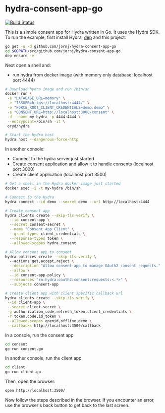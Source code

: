 # hydra-consent-app-go

[![Build Status](https://travis-ci.org/ory/hydra-consent-app-go.svg?branch=master)](https://travis-ci.org/ory/hydra-consent-app-go)

This is a simple consent app for Hydra written in Go. It uses the Hydra SDK.
To run the example, first install Hydra, [dep](https://github.com/golang/dep)
and this project:

```sh
go get -u -d github.com/jornj/hydra-consent-app-go
cd $GOPATH/src/github.com/jornj/hydra-consent-app-go
dep ensure -v
```

Next open a shell and:

- run hydra from docker image (with memory only database; localhost port 4444)

```sh
# Download hydra image and run /bin/sh
docker run \
 -e "DATABASE_URL=memory" \
 -e "ISSUER=https://localhost:4444/" \
 -e "FORCE_ROOT_CLIENT_CREDENTIALS=demo:demo" \
 -e "CONSENT_URL=http://localhost:3000/consent" \
 -d --name my-hydra -p 4444:4444 \
 --entrypoint=/bin/sh -it \
 oryd/hydra

# Start the hydra host
hydra host --dangerous-force-http
```

In another console:

- Connect to the hydra server just started
- Create consent application and allow it to handle consents (localhost port 3000)
- Create client application (localhost port 3500)

```sh
# Get a shell in the Hydra docker image just started
docker exec -i -t my-hydra /bin/sh

# Connect to the Hydra
hydra connect --id demo --secret demo --url http://localhost:4444

# Create consent app
hydra clients create --skip-tls-verify \
  --id consent-app \
  --secret consent-secret \
  --name "Consent App Client" \
  --grant-types client_credentials \
  --response-types token \
  --allowed-scopes hydra.consent 

# Allow consent app to consent
hydra policies create --skip-tls-verify \ 
  --actions get,accept,reject \
  --description "Allow consent-app to manage OAuth2 consent requests." \
  --allow \
  --id consent-app-policy \
  --resources "rn:hydra:oauth2:consent:requests:<.*>" \
  --subjects consent-app

# Create client app with client specific callback url
hydra clients create --skip-tls-verify \
 --id client-app \
 --secret client-secret \
 -g authorization_code,refresh_token,client_credentials \
 -r token,code,id_token \
 --allowed-scopes openid,offline,demo \
 --callbacks http://localhost:3500/callback

```

In a console, run the consent app

```sh
cd consent
go run consent.go
```

In another console, run the client app

```sh
cd client
go run client.go
```

Then, open the browser:

```sh
open http://localhost:3500/
```

Now follow the steps described in the browser. If you encounter an error,
use the browser's back button to get back to the last screen.
